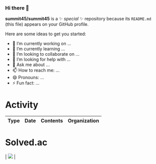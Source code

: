 ### Hi there 👋


**summit45/summit45** is a ✨ _special_ ✨ repository because its `README.md` (this file) appears on your GitHub profile.

Here are some ideas to get you started:

- 🔭 I’m currently working on ...
- 🌱 I’m currently learning ...
- 👯 I’m looking to collaborate on ...
- 🤔 I’m looking for help with ...
- 💬 Ask me about ...
- 📫 How to reach me: ...
- 😄 Pronouns: ...
- ⚡ Fun fact: ...

# Activity

|         Type        |      Date     |                                                                                             Contents                                                                                            |         Organization         |
|:-------------------:|:-------------:|:------------------------------------------------------------------------------------------------------------------------------------------------------------------------------------------------|:----------------------------:|


# Solved.ac
| <img src="http://mazassumnida.wtf/api/pastel/generate_badge?boj=sum_mit45">  |

